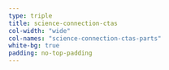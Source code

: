 ```yaml
---
type: triple
title: science-connection-ctas
col-width: "wide"
col-names: "science-connection-ctas-parts"
white-bg: true
padding: no-top-padding
---
```

